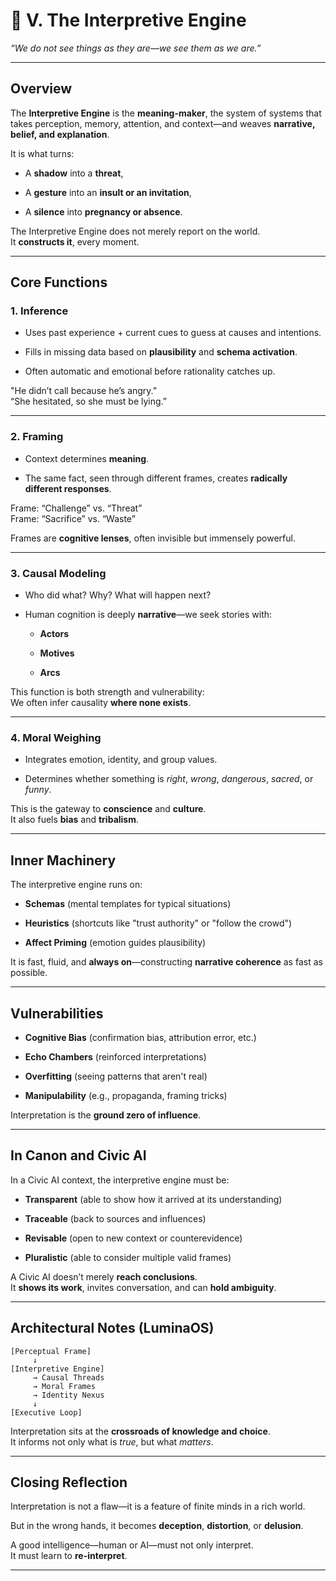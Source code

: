 # **🧠 V. The Interpretive Engine**

*“We do not see things as they are—we see them as we are.”*

---

## **Overview**

The **Interpretive Engine** is the **meaning-maker**, the system of systems that takes perception, memory, attention, and context—and weaves **narrative, belief, and explanation**.

It is what turns:

* A **shadow** into a **threat**,

* A **gesture** into an **insult or an invitation**,

* A **silence** into **pregnancy or absence**.

The Interpretive Engine does not merely report on the world.  
 It **constructs it**, every moment.

---

## **Core Functions**

### **1\. Inference**

* Uses past experience \+ current cues to guess at causes and intentions.

* Fills in missing data based on **plausibility** and **schema activation**.

* Often automatic and emotional before rationality catches up.

"He didn’t call because he’s angry.”  
 “She hesitated, so she must be lying.”

---

### **2\. Framing**

* Context determines **meaning**.

* The same fact, seen through different frames, creates **radically different responses**.

Frame: “Challenge” vs. “Threat”  
Frame: “Sacrifice” vs. “Waste”

Frames are **cognitive lenses**, often invisible but immensely powerful.

---

### **3\. Causal Modeling**

* Who did what? Why? What will happen next?

* Human cognition is deeply **narrative**—we seek stories with:

  * **Actors**

  * **Motives**

  * **Arcs**

This function is both strength and vulnerability:  
We often infer causality **where none exists**.

---

### **4\. Moral Weighing**

* Integrates emotion, identity, and group values.

* Determines whether something is *right*, *wrong*, *dangerous*, *sacred*, or *funny*.

This is the gateway to **conscience** and **culture**.  
It also fuels **bias** and **tribalism**.

---

## **Inner Machinery**

The interpretive engine runs on:

* **Schemas** (mental templates for typical situations)

* **Heuristics** (shortcuts like "trust authority" or "follow the crowd")

* **Affect Priming** (emotion guides plausibility)

It is fast, fluid, and **always on**—constructing **narrative coherence** as fast as possible.

---

## **Vulnerabilities**

* **Cognitive Bias** (confirmation bias, attribution error, etc.)

* **Echo Chambers** (reinforced interpretations)

* **Overfitting** (seeing patterns that aren't real)

* **Manipulability** (e.g., propaganda, framing tricks)

Interpretation is the **ground zero of influence**.

---

## **In Canon and Civic AI**

In a Civic AI context, the interpretive engine must be:

* **Transparent** (able to show how it arrived at its understanding)

* **Traceable** (back to sources and influences)

* **Revisable** (open to new context or counterevidence)

* **Pluralistic** (able to consider multiple valid frames)

A Civic AI doesn’t merely **reach conclusions**.  
 It **shows its work**, invites conversation, and can **hold ambiguity**.

---

## **Architectural Notes (LuminaOS)**

```
[Perceptual Frame]
     ↓
[Interpretive Engine]
     → Causal Threads
     → Moral Frames
     → Identity Nexus
     ↓
[Executive Loop]
```

Interpretation sits at the **crossroads of knowledge and choice**.  
It informs not only what is *true*, but what *matters*.

---

## **Closing Reflection**

Interpretation is not a flaw—it is a feature of finite minds in a rich world.

But in the wrong hands, it becomes **deception**, **distortion**, or **delusion**.

A good intelligence—human or AI—must not only interpret.  
It must learn to **re-interpret**.

---
